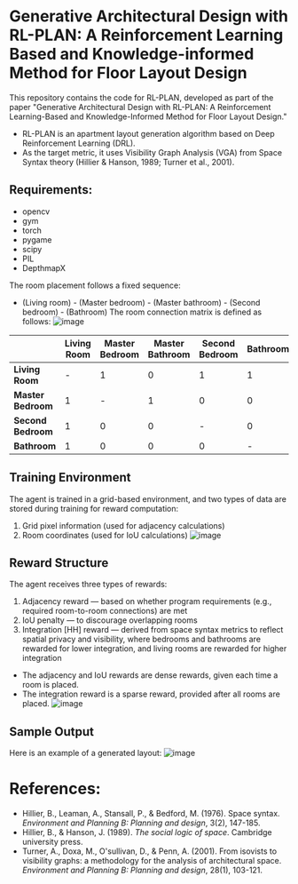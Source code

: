 # Generative Architectural Design with RL-PLAN: A Reinforcement Learning Based and Knowledge-informed Method for Floor Layout Design

This repository contains the code for RL-PLAN, developed as part of the paper "Generative Architectural Design with RL-PLAN: A Reinforcement Learning-Based and Knowledge-Informed Method for Floor Layout Design."
* RL-PLAN is an apartment layout generation algorithm based on Deep Reinforcement Learning (DRL).
* As the target metric, it uses Visibility Graph Analysis (VGA) from Space Syntax theory (Hillier & Hanson, 1989; Turner et al., 2001).

## Requirements:
* opencv
* gym
* torch
* pygame
* scipy
* PIL
* DepthmapX

The room placement follows a fixed sequence:
* (Living room) - (Master bedroom) - (Master bathroom) - (Second bedroom) - (Bathroom)
The room connection matrix is defined as follows:
![image](https://github.com/user-attachments/assets/8c861e94-8e67-4266-80c1-d10c5353f7c6)


|                 | Living Room     | Master Bedroom   | Master Bathroom   | Second Bedroom   | Bathroom         |
|-----------------|------------------|------------------|-------------------|------------------|------------------|
| **Living Room**     | -                | 1                | 0                 | 1                | 1                |
| **Master Bedroom**  | 1                | -                | 1                 | 0                | 0                |
| **Second Bedroom**  | 1                | 0                | 0                 | -                | 0                |
| **Bathroom**        | 1                | 0                | 0                 | 0                | -                |

## Training Environment
The agent is trained in a grid-based environment, and two types of data are stored during training for reward computation:
1. Grid pixel information (used for adjacency calculations)
2. Room coordinates (used for IoU calculations)
![image](https://github.com/user-attachments/assets/156e9f1e-6504-4b1a-b212-b5e4ca041584)

## Reward Structure
The agent receives three types of rewards:
1. Adjacency reward — based on whether program requirements (e.g., required room-to-room connections) are met
2. IoU penalty — to discourage overlapping rooms
3. Integration [HH] reward — derived from space syntax metrics to reflect spatial privacy and visibility, where bedrooms and bathrooms are rewarded for lower integration, and living rooms are rewarded for higher integration

* The adjacency and IoU rewards are dense rewards, given each time a room is placed.
* The integration reward is a sparse reward, provided after all rooms are placed.
![image](https://github.com/user-attachments/assets/12d23d22-8653-4737-833d-aee3d997e214)

## Sample Output
Here is an example of a generated layout:
![image](https://github.com/user-attachments/assets/84373741-a631-4d2e-91fd-6979ad301ab3)


# References:
* Hillier, B., Leaman, A., Stansall, P., & Bedford, M. (1976). Space syntax. *Environment and Planning B: Planning and design*, 3(2), 147-185.
* Hillier, B., & Hanson, J. (1989). *The social logic of space*. Cambridge university press.
* Turner, A., Doxa, M., O'sullivan, D., & Penn, A. (2001). From isovists to visibility graphs: a methodology for the analysis of architectural space. *Environment and Planning B: Planning and design*, 28(1), 103-121.
